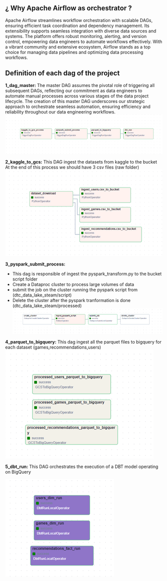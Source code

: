 ## ¿ Why Apache Airflow as orchestrator ? 
Apache Airflow streamlines workflow orchestration with scalable DAGs, ensuring efficient task coordination and dependency management. Its extensibility supports seamless integration with diverse data sources and systems. The platform offers robust monitoring, alerting, and version control, empowering data engineers to automate workflows effectively. With a vibrant community and extensive ecosystem, Airflow stands as a top choice for managing data pipelines and optimizing data processing workflows.

## Definition of each dag of the project 

**1_dag_master:**
The master DAG assumes the pivotal role of triggering all subsequent DAGs, reflecting our commitment as data engineers to automate manual processes across various stages of the data project lifecycle. The creation of this master DAG underscores our strategic approach to orchestrate seamless automation, ensuring efficiency and reliability throughout our data engineering workflows.
![airflow master](../assets/airflow/1_dag_master.png)

**2_kaggle_to_gcs:**
This DAG ingest the datasets from kaggle to the bucket 
At the end of this process we should have 3 csv files (raw folder)
![airflow kaggle_to_gcs](../assets/airflow/2_kaggle_to_gcs.png)

**3_pyspark_submit_process:**
* This dag is responsible of ingest the pyspark_transform.py to the bucket script folder
* Create a Dataproc cluster to process large volumes of data 
* submit the job on the cluster running the pyspark script from (dtc_data_lake_steam/script) 
* Delete the cluster after the pyspark tranformation is done (dtc_data_lake_steam/processed)
![airflow pyspark_submit_process](../assets/airflow/3_pyspark_submit_process.png)

**4_parquet_to_bigquery:**
This dag ingest all the parquet files to bigquery for each dataset (games,recommendations,users)
![airflow parquet_to_bigquery](../assets/airflow/4_parquet_to_bigquery.png)

**5_dbt_run:**
This DAG orchestrates the execution of a DBT model operating on BigQuery

![airflow dbt run](../assets/airflow/5_dbt_run.png)

